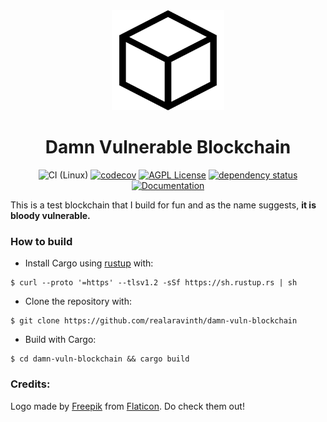 <div align="center">
<img src="assets/block.svg" alt="Wagon" width="180" height="160" />

# Damn Vulnerable Blockchain

![CI (Linux)](<https://github.com/realaravinth/damn-vuln-blockchain/workflows/CI%20(Linux)/badge.svg>)
[![codecov](https://codecov.io/gh/realaravinth/damn-vuln-blockchain/branch/master/graph/badge.svg?token=4HjfPHCBEN)](https://codecov.io/gh/realaravinth/damn-vuln-blockchain)
[![AGPL License](https://img.shields.io/badge/license-AGPL-blue.svg)](http://www.gnu.org/licenses/agpl-3.0)
[![dependency status](https://deps.rs/repo/github/realaravinth/damn-vuln-blockchain/status.svg)](https://deps.rs/repo/github/realaravinth/damn-vuln-blockchain)
[![Documentation](https://img.shields.io/badge/Docs-master-blue)](https://realaravinth.github.io/damn-vuln-blockchain/)


</div>

This is a test blockchain that I build for fun and as the name
suggests, **it is bloody vulnerable.**

### How to build

- Install Cargo using [rustup](https://rustup.rs/) with:

```
$ curl --proto '=https' --tlsv1.2 -sSf https://sh.rustup.rs | sh
```

- Clone the repository with:

```
$ git clone https://github.com/realaravinth/damn-vuln-blockchain
```

- Build with Cargo:

```
$ cd damn-vuln-blockchain && cargo build
```

### Credits:

Logo made by [Freepik](https://www.flaticon.com/authors/freepik) from
[Flaticon](https://www.flaticon.com). Do check them out!
